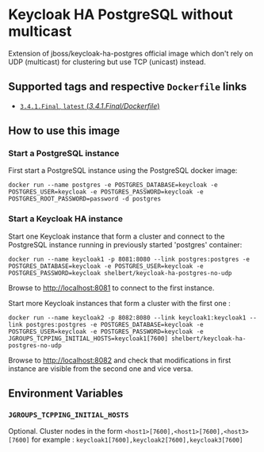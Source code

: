 # Keycloak HA PostgreSQL without multicast

Extension of jboss/keycloak-ha-postgres official image which don't rely on UDP (multicast) for clustering but use TCP (unicast) instead.

## Supported tags and respective `Dockerfile` links

-	[`3.4.1.Final`, `latest` (*3.4.1.Final/Dockerfile*)](https://github.com/sebastien-helbert/keycloak-ha-postgres-unicast/blob/3.4.1.Final/Dockerfile)

## How to use this image

### Start a PostgreSQL instance

First start a PostgreSQL instance using the PostgreSQL docker image:

    docker run --name postgres -e POSTGRES_DATABASE=keycloak -e POSTGRES_USER=keycloak -e POSTGRES_PASSWORD=keycloak -e POSTGRES_ROOT_PASSWORD=password -d postgres

### Start a Keycloak HA instance

Start one Keycloak instance that form a cluster and connect to the PostgreSQL instance running in previously started 'postgres' container:

    docker run --name keycloak1 -p 8081:8080 --link postgres:postgres -e POSTGRES_DATABASE=keycloak -e POSTGRES_USER=keycloak -e POSTGRES_PASSWORD=keycloak shelbert/keycloak-ha-postgres-no-udp


Browse to [http://localhost:8081](http://localhost:8081) to connect to the first instance.

Start more Keycloak instances that form a cluster with the first one :

    docker run --name keycloak2 -p 8082:8080 --link keycloak1:keycloak1 --link postgres:postgres -e POSTGRES_DATABASE=keycloak -e POSTGRES_USER=keycloak -e POSTGRES_PASSWORD=keycloak -e JGROUPS_TCPPING_INITIAL_HOSTS=keycloak1[7600] shelbert/keycloak-ha-postgres-no-udp


Browse to [http://localhost:8082](http://localhost:8082) and check that modifications in first instance are visible from the second one and vice versa.


## Environment Variables

### `JGROUPS_TCPPING_INITIAL_HOSTS`

Optional. Cluster nodes in the form `<host1>[7600],<host1>[7600],<host3>[7600]` for example : `keycloak1[7600],keycloak2[7600],keycloak3[7600]`
